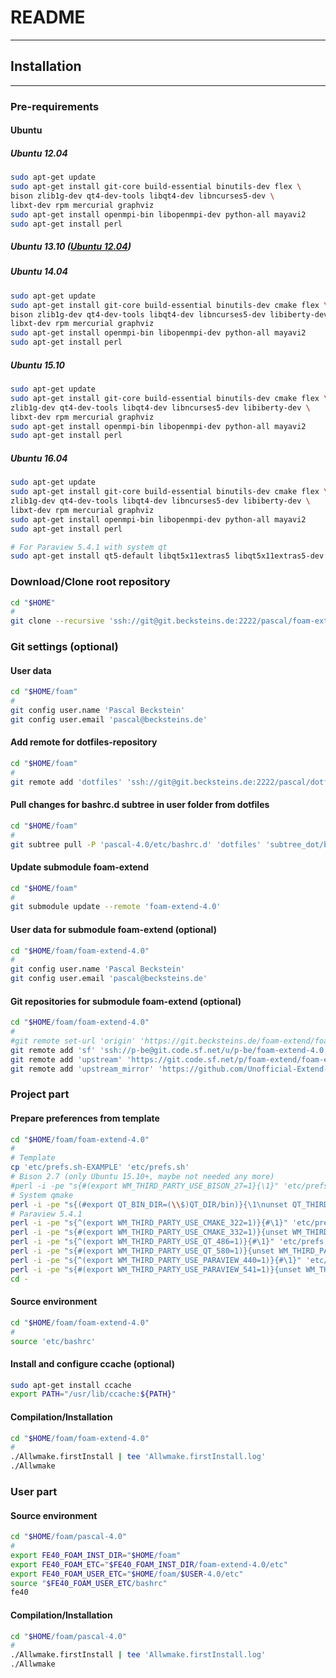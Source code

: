# README
------

## Installation
------

### Pre-requirements

#### Ubuntu
##### Ubuntu 12.04 <a name="ubuntu1204"></a>
```bash
sudo apt-get update
sudo apt-get install git-core build-essential binutils-dev flex \
bison zlib1g-dev qt4-dev-tools libqt4-dev libncurses5-dev \
libxt-dev rpm mercurial graphviz
sudo apt-get install openmpi-bin libopenmpi-dev python-all mayavi2
sudo apt-get install perl
```
##### Ubuntu 13.10 <a name="ubuntu1310"></a> ([Ubuntu 12.04](#ubuntu1204))
##### Ubuntu 14.04 <a name="ubuntu1404"></a>
```bash
sudo apt-get update
sudo apt-get install git-core build-essential binutils-dev cmake flex \
bison zlib1g-dev qt4-dev-tools libqt4-dev libncurses5-dev libiberty-dev \
libxt-dev rpm mercurial graphviz
sudo apt-get install openmpi-bin libopenmpi-dev python-all mayavi2
sudo apt-get install perl
```
##### Ubuntu 15.10 <a name="ubuntu1510"></a>
```bash
sudo apt-get update
sudo apt-get install git-core build-essential binutils-dev cmake flex \
zlib1g-dev qt4-dev-tools libqt4-dev libncurses5-dev libiberty-dev \
libxt-dev rpm mercurial graphviz
sudo apt-get install openmpi-bin libopenmpi-dev python-all mayavi2
sudo apt-get install perl
```
##### Ubuntu 16.04 <a name="ubuntu1604"></a>
```bash
sudo apt-get update
sudo apt-get install git-core build-essential binutils-dev cmake flex \
zlib1g-dev qt4-dev-tools libqt4-dev libncurses5-dev libiberty-dev \
libxt-dev rpm mercurial graphviz
sudo apt-get install openmpi-bin libopenmpi-dev python-all mayavi2
sudo apt-get install perl

# For Paraview 5.4.1 with system qt
sudo apt-get install qt5-default libqt5x11extras5 libqt5x11extras5-dev
```

### Download/Clone root repository

```bash
cd "$HOME"
#
git clone --recursive 'ssh://git@git.becksteins.de:2222/pascal/foam-extend.git' 'foam'
```

### Git settings (optional)

#### User data
```bash
cd "$HOME/foam"
#
git config user.name 'Pascal Beckstein'
git config user.email 'pascal@becksteins.de'
```
#### Add remote for dotfiles-repository
```bash
cd "$HOME/foam"
#
git remote add 'dotfiles' 'ssh://git@git.becksteins.de:2222/pascal/dotfiles.git'
```
#### Pull changes for bashrc.d subtree in user folder from dotfiles
```bash
cd "$HOME/foam"
#
git subtree pull -P 'pascal-4.0/etc/bashrc.d' 'dotfiles' 'subtree_dot/bashrc.d' --squash
```
#### Update submodule foam-extend
```bash
cd "$HOME/foam"
#
git submodule update --remote 'foam-extend-4.0'
```
#### User data for submodule foam-extend (optional)
```bash
cd "$HOME/foam/foam-extend-4.0"
#
git config user.name 'Pascal Beckstein'
git config user.email 'pascal@becksteins.de'
```
#### Git repositories for submodule foam-extend (optional)
```bash
cd "$HOME/foam/foam-extend-4.0"
#
#git remote set-url 'origin' 'https://git.becksteins.de/foam-extend/foam-extend-4.0'
git remote add 'sf' 'ssh://p-be@git.code.sf.net/u/p-be/foam-extend-4.0'
git remote add 'upstream' 'https://git.code.sf.net/p/foam-extend/foam-extend-4.0'
git remote add 'upstream_mirror' 'https://github.com/Unofficial-Extend-Project-Mirror/foam-extend-foam-extend-4.0.git'
```


### Project part


#### Prepare preferences from template
```bash
cd "$HOME/foam/foam-extend-4.0"
#
# Template
cp 'etc/prefs.sh-EXAMPLE' 'etc/prefs.sh'
# Bison 2.7 (only Ubuntu 15.10+, maybe not needed any more)
#perl -i -pe "s{#(export WM_THIRD_PARTY_USE_BISON_27=1}{\1}" 'etc/prefs.sh'
# System qmake
perl -i -pe "s{(#export QT_BIN_DIR=(\\$)QT_DIR/bin)}{\1\nunset QT_THIRD_PARTY\nexport QT_BIN_DIR=$(dirname $(which qmake))}" 'etc/prefs.sh'
# Paraview 5.4.1
perl -i -pe "s{^(export WM_THIRD_PARTY_USE_CMAKE_322=1)}{#\1}" 'etc/prefs.sh'
perl -i -pe "s{#(export WM_THIRD_PARTY_USE_CMAKE_332=1)}{unset WM_THIRD_PARTY_USE_CMAKE_322\n\1}" 'etc/prefs.sh'
perl -i -pe "s{^(export WM_THIRD_PARTY_USE_QT_486=1)}{#\1}" 'etc/prefs.sh'
perl -i -pe "s{#(export WM_THIRD_PARTY_USE_QT_580=1)}{unset WM_THIRD_PARTY_USE_QT_486\n\1}" 'etc/prefs.sh'
perl -i -pe "s{^(export WM_THIRD_PARTY_USE_PARAVIEW_440=1)}{#\1}" 'etc/prefs.sh'
perl -i -pe "s{#(export WM_THIRD_PARTY_USE_PARAVIEW_541=1)}{unset WM_THIRD_PARTY_USE_PARAVIEW_440\n\1}" 'etc/prefs.sh'
cd -
```
#### Source environment
```bash
cd "$HOME/foam/foam-extend-4.0"
#
source 'etc/bashrc'
```
#### Install and configure ccache (optional)
```bash
sudo apt-get install ccache
export PATH="/usr/lib/ccache:${PATH}"
```
#### Compilation/Installation
```bash
cd "$HOME/foam/foam-extend-4.0"
#
./Allwmake.firstInstall | tee 'Allwmake.firstInstall.log'
./Allwmake
```


### User part

#### Source environment
```bash
cd "$HOME/foam/pascal-4.0"
#
export FE40_FOAM_INST_DIR="$HOME/foam"
export FE40_FOAM_ETC="$FE40_FOAM_INST_DIR/foam-extend-4.0/etc"
export FE40_FOAM_USER_ETC="$HOME/foam/$USER-4.0/etc"
source "$FE40_FOAM_USER_ETC/bashrc"
fe40
```
#### Compilation/Installation
```bash
cd "$HOME/foam/pascal-4.0"
#
./Allwmake.firstInstall | tee 'Allwmake.firstInstall.log'
./Allwmake
```
